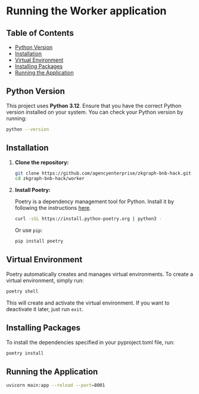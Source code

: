 # Running the Worker application

## Table of Contents
- [Python Version](#python-version)
- [Installation](#installation)
- [Virtual Environment](#virtual-environment)
- [Installing Packages](#installing-packages)
- [Running the Application](#running-the-application)

## Python Version

This project uses **Python 3.12**. Ensure that you have the correct Python version installed on your system. You can check your Python version by running:

```bash
python --version
```

## Installation

1. **Clone the repository:**

    ```bash
    git clone https://github.com/agencyenterprise/zkgraph-bnb-hack.git
    cd zkgraph-bnb-hack/worker
    ```

1. **Install Poetry:**

    Poetry is a dependency management tool for Python. Install it by following the instructions [here](https://python-poetry.org/docs/#installation).

    ```bash
    curl -sSL https://install.python-poetry.org | python3 -
    ```

    Or use `pip`:

    ```bash
    pip install poetry
    ```

## Virtual Environment

Poetry automatically creates and manages virtual environments. To create a virtual environment, simply run:

```bash
poetry shell
```
This will create and activate the virtual environment. If you want to deactivate it later, just run ```exit```.

## Installing Packages

To install the dependencies specified in your pyproject.toml file, run:

```bash
poetry install
```

## Running the Application

```bash
uvicorn main:app --reload --port=8001
```